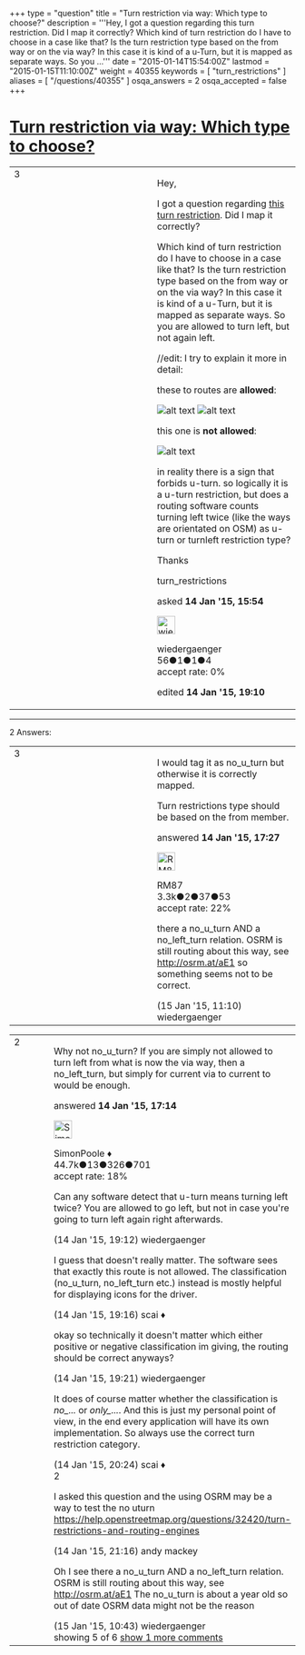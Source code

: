 +++
type = "question"
title = "Turn restriction via way: Which type to choose?"
description = '''Hey, I got a question regarding this turn restriction. Did I map it correctly? Which kind of turn restriction do I have to choose in a case like that? Is the turn restriction type based on the from way or on the via way? In this case it is kind of a u-Turn, but it is mapped as separate ways. So you ...'''
date = "2015-01-14T15:54:00Z"
lastmod = "2015-01-15T11:10:00Z"
weight = 40355
keywords = [ "turn_restrictions" ]
aliases = [ "/questions/40355" ]
osqa_answers = 2
osqa_accepted = false
+++

<div class="headNormal">

# [Turn restriction via way: Which type to choose?](/questions/40355/turn-restriction-via-way-which-type-to-choose)

</div>

<div id="main-body">

<div id="askform">

<table id="question-table" style="width:100%;">
<colgroup>
<col style="width: 50%" />
<col style="width: 50%" />
</colgroup>
<tbody>
<tr>
<td style="width: 30px; vertical-align: top"><div class="vote-buttons">
<span id="post-40355-upvote" class="ajax-command post-vote up" rel="nofollow" title="I like this post (click again to cancel)"> </span>
<div id="post-40355-score" class="post-score" title="current number of votes">
3
</div>
<span id="post-40355-downvote" class="ajax-command post-vote down" rel="nofollow" title="I dont like this post (click again to cancel)"> </span> <span id="favorite-mark" class="ajax-command favorite-mark" rel="nofollow" title="mark/unmark this question as favorite (click again to cancel)"> </span>
<div id="favorite-count" class="favorite-count">
&#10;</div>
</div></td>
<td><div id="item-right">
<div class="question-body">
<p>Hey,</p>
<p>I got a question regarding <a href="https://www.openstreetmap.org/relation/4444621">this turn restriction</a>. Did I map it correctly?</p>
<p>Which kind of turn restriction do I have to choose in a case like that? Is the turn restriction type based on the from way or on the via way? In this case it is kind of a u-Turn, but it is mapped as separate ways. So you are allowed to turn left, but not again left.</p>
<p>//edit: I try to explain it more in detail:</p>
<p>these to routes are <strong>allowed</strong>:</p>
<p><img src="http://help.openstreetmap.org/upfiles/Screenshot_from_2015-01-14_19:57:08.png" alt="alt text" /> <img src="http://help.openstreetmap.org/upfiles/Screenshot_from_2015-01-14_19:56:57.png" alt="alt text" /></p>
<p>this one is <strong>not allowed</strong>:</p>
<p><img src="http://help.openstreetmap.org/upfiles/Screenshot_from_2015-01-14_19:57:02.png" alt="alt text" /></p>
<p>in reality there is a sign that forbids u-turn. so logically it is a u-turn restriction, but does a routing software counts turning left twice (like the ways are orientated on OSM) as u-turn or turnleft restriction type?</p>
<p>Thanks</p>
</div>
<div id="question-tags" class="tags-container tags">
<span class="post-tag tag-link-turn_restrictions" rel="tag" title="see questions tagged &#39;turn_restrictions&#39;">turn_restrictions</span>
</div>
<div id="question-controls" class="post-controls">
&#10;</div>
<div class="post-update-info-container">
<div class="post-update-info post-update-info-user">
<p>asked <strong>14 Jan '15, 15:54</strong></p>
<img src="https://secure.gravatar.com/avatar/6126eafbd76408e119bfd08c9efdd242?s=32&amp;d=identicon&amp;r=g" class="gravatar" width="32" height="32" alt="wiedergaenger&#39;s gravatar image" />
<p><span>wiedergaenger</span><br />
<span class="score" title="56 reputation points">56</span><span title="1 badges"><span class="badge1">●</span><span class="badgecount">1</span></span><span title="1 badges"><span class="silver">●</span><span class="badgecount">1</span></span><span title="4 badges"><span class="bronze">●</span><span class="badgecount">4</span></span><br />
<span class="accept_rate" title="Rate of the user&#39;s accepted answers">accept rate:</span> <span title="wiedergaenger has no accepted answers">0%</span></p>
</img>
</div>
<div class="post-update-info post-update-info-edited">
<p><span> edited <strong>14 Jan '15, 19:10</strong> </span></p>
</div>
</div>
<div id="comments-container-40355" class="comments-container">
&#10;</div>
<div id="comment-tools-40355" class="comment-tools">
&#10;</div>
<div class="clear">
&#10;</div>
<div id="comment-40355-form-container" class="comment-form-container">
&#10;</div>
<div class="clear">
&#10;</div>
</div></td>
</tr>
</tbody>
</table>

------------------------------------------------------------------------

<div class="tabBar">

<span id="sort-top"></span>

<div class="headQuestions">

2 Answers:

</div>

</div>

<span id="40359"></span>

<div id="answer-container-40359" class="answer">

<table style="width:100%;">
<colgroup>
<col style="width: 50%" />
<col style="width: 50%" />
</colgroup>
<tbody>
<tr>
<td style="width: 30px; vertical-align: top"><div class="vote-buttons">
<span id="post-40359-upvote" class="ajax-command post-vote up" rel="nofollow" title="I like this post (click again to cancel)"> </span>
<div id="post-40359-score" class="post-score" title="current number of votes">
3
</div>
<span id="post-40359-downvote" class="ajax-command post-vote down" rel="nofollow" title="I dont like this post (click again to cancel)"> </span>
</div></td>
<td><div class="item-right">
<div class="answer-body">
<p>I would tag it as no_u_turn but otherwise it is correctly mapped.</p>
<p>Turn restrictions type should be based on the from member.</p>
</div>
<div class="answer-controls post-controls">
&#10;</div>
<div class="post-update-info-container">
<div class="post-update-info post-update-info-user">
<p>answered <strong>14 Jan '15, 17:27</strong></p>
<img src="https://secure.gravatar.com/avatar/f7f8127223bd00c9e8f569ce2e9ddf22?s=32&amp;d=identicon&amp;r=g" class="gravatar" width="32" height="32" alt="RM87&#39;s gravatar image" />
<p><span>RM87</span><br />
<span class="score" title="3346 reputation points"><span>3.3k</span></span><span title="2 badges"><span class="badge1">●</span><span class="badgecount">2</span></span><span title="37 badges"><span class="silver">●</span><span class="badgecount">37</span></span><span title="53 badges"><span class="bronze">●</span><span class="badgecount">53</span></span><br />
<span class="accept_rate" title="Rate of the user&#39;s accepted answers">accept rate:</span> <span title="RM87 has 20 accepted answers">22%</span></p>
</img>
</div>
</div>
<div id="comments-container-40359" class="comments-container">
<span id="40391"></span>
<div id="comment-40391" class="comment">
<div id="post-40391-score" class="comment-score">
&#10;</div>
<div class="comment-text">
<p>there a no_u_turn AND a no_left_turn relation. OSRM is still routing about this way, see <a href="http://osrm.at/aE1">http://osrm.at/aE1</a> so something seems not to be correct.</p>
</div>
<div id="comment-40391-info" class="comment-info">
<span class="comment-age">(15 Jan '15, 11:10)</span> <span class="comment-user userinfo">wiedergaenger</span>
</div>
</div>
</div>
<div id="comment-tools-40359" class="comment-tools">
&#10;</div>
<div class="clear">
&#10;</div>
<div id="comment-40359-form-container" class="comment-form-container">
&#10;</div>
<div class="clear">
&#10;</div>
</div></td>
</tr>
</tbody>
</table>

</div>

<span id="40358"></span>

<div id="answer-container-40358" class="answer">

<table style="width:100%;">
<colgroup>
<col style="width: 50%" />
<col style="width: 50%" />
</colgroup>
<tbody>
<tr>
<td style="width: 30px; vertical-align: top"><div class="vote-buttons">
<span id="post-40358-upvote" class="ajax-command post-vote up" rel="nofollow" title="I like this post (click again to cancel)"> </span>
<div id="post-40358-score" class="post-score" title="current number of votes">
2
</div>
<span id="post-40358-downvote" class="ajax-command post-vote down" rel="nofollow" title="I dont like this post (click again to cancel)"> </span>
</div></td>
<td><div class="item-right">
<div class="answer-body">
<p>Why not no_u_turn? If you are simply not allowed to turn left from what is now the via way, then a no_left_turn, but simply for current via to current to would be enough.</p>
</div>
<div class="answer-controls post-controls">
&#10;</div>
<div class="post-update-info-container">
<div class="post-update-info post-update-info-user">
<p>answered <strong>14 Jan '15, 17:14</strong></p>
<img src="https://secure.gravatar.com/avatar/ad2513d6f8e3d709d576ace900c12fa5?s=32&amp;d=identicon&amp;r=g" class="gravatar" width="32" height="32" alt="SimonPoole&#39;s gravatar image" />
<p><span>SimonPoole ♦</span><br />
<span class="score" title="44667 reputation points"><span>44.7k</span></span><span title="13 badges"><span class="badge1">●</span><span class="badgecount">13</span></span><span title="326 badges"><span class="silver">●</span><span class="badgecount">326</span></span><span title="701 badges"><span class="bronze">●</span><span class="badgecount">701</span></span><br />
<span class="accept_rate" title="Rate of the user&#39;s accepted answers">accept rate:</span> <span title="SimonPoole has 209 accepted answers">18%</span></p>
</img>
</div>
</div>
<div id="comments-container-40358" class="comments-container">
<span id="40363"></span>
<div id="comment-40363" class="comment">
<div id="post-40363-score" class="comment-score">
&#10;</div>
<div class="comment-text">
<p>Can any software detect that u-turn means turning left twice? You are allowed to go left, but not in case you're going to turn left again right afterwards.</p>
</div>
<div id="comment-40363-info" class="comment-info">
<span class="comment-age">(14 Jan '15, 19:12)</span> <span class="comment-user userinfo">wiedergaenger</span>
</div>
</div>
<span id="40364"></span>
<div id="comment-40364" class="comment">
<div id="post-40364-score" class="comment-score">
&#10;</div>
<div class="comment-text">
<p>I guess that doesn't really matter. The software sees that exactly this route is not allowed. The classification (no_u_turn, no_left_turn etc.) instead is mostly helpful for displaying icons for the driver.</p>
</div>
<div id="comment-40364-info" class="comment-info">
<span class="comment-age">(14 Jan '15, 19:16)</span> <span class="comment-user userinfo">scai ♦</span>
</div>
</div>
<span id="40365"></span>
<div id="comment-40365" class="comment">
<div id="post-40365-score" class="comment-score">
&#10;</div>
<div class="comment-text">
<p>okay so technically it doesn't matter which either positive or negative classification im giving, the routing should be correct anyways?</p>
</div>
<div id="comment-40365-info" class="comment-info">
<span class="comment-age">(14 Jan '15, 19:21)</span> <span class="comment-user userinfo">wiedergaenger</span>
</div>
</div>
<span id="40373"></span>
<div id="comment-40373" class="comment">
<div id="post-40373-score" class="comment-score">
&#10;</div>
<div class="comment-text">
<p>It does of course matter whether the classification is <em>no_...</em> or <em>only_...</em>. And this is just my personal point of view, in the end every application will have its own implementation. So always use the correct turn restriction category.</p>
</div>
<div id="comment-40373-info" class="comment-info">
<span class="comment-age">(14 Jan '15, 20:24)</span> <span class="comment-user userinfo">scai ♦</span>
</div>
</div>
<span id="40375"></span>
<div id="comment-40375" class="comment">
<div id="post-40375-score" class="comment-score">
2
</div>
<div class="comment-text">
<p>I asked this question and the using OSRM may be a way to test the no uturn <a href="https://help.openstreetmap.org/questions/32420/turn-restrictions-and-routing-engines">https://help.openstreetmap.org/questions/32420/turn-restrictions-and-routing-engines</a></p>
</div>
<div id="comment-40375-info" class="comment-info">
<span class="comment-age">(14 Jan '15, 21:16)</span> <span class="comment-user userinfo">andy mackey</span>
</div>
</div>
<span id="40389"></span>
<div id="comment-40389" class="comment not_top_scorer">
<div id="post-40389-score" class="comment-score">
&#10;</div>
<div class="comment-text">
<p>Oh I see there a no_u_turn AND a no_left_turn relation. OSRM is still routing about this way, see <a href="http://osrm.at/aE1">http://osrm.at/aE1</a> The no_u_turn is about a year old so out of date OSRM data might not be the reason</p>
</div>
<div id="comment-40389-info" class="comment-info">
<span class="comment-age">(15 Jan '15, 10:43)</span> <span class="comment-user userinfo">wiedergaenger</span>
</div>
</div>
</div>
<div id="comment-tools-40358" class="comment-tools">
<span class="comments-showing"> showing 5 of 6 </span> <a href="#" class="show-all-comments-link">show 1 more comments</a>
</div>
<div class="clear">
&#10;</div>
<div id="comment-40358-form-container" class="comment-form-container">
&#10;</div>
<div class="clear">
&#10;</div>
</div></td>
</tr>
</tbody>
</table>

</div>

<div class="paginator-container-left">

</div>

</div>

</div>

